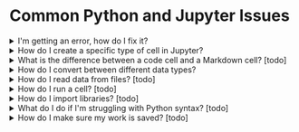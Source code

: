 # Common Python and Jupyter Issues

<details>
<summary>I'm getting an error, how do I fix it?</summary>
<ul>
    <li>If code in one cell depends on code in another cell, you might have forgotten to run another cell first</li>
    <li>Make sure your code is properly indented</li>
    <li>Learn about fixing specific types of errors <a href="https://betterstack.com/community/guides/scaling-python/python-errors/">here</a></li>
</ul>
</details>

<details>
<summary>How do I create a specific type of cell in Jupyter?</summary>
<ul>
    <li>Use the plus button in your menu bar to create a new cell<img src="images/jupyter_cell_type1.png"></li>
    <li>Use the dropdown menu to select the type of your new cell<img src="images/jupyter_cell_type2.png"></li>
    <li>Your notebook will then reflect the new cell type<img src="images/jupyter_cell_type3.png"></li>
</ul>
</details>

<details>
<summary>What is the difference between a code cell and a Markdown cell? [todo]</summary>
<ul>
    <li>coming soon</li>
</ul>
</details>

<details>
<summary>How do I convert between different data types?</summary>
<ul>
    <li>Use Python's type casting, described in <a href="https://www.w3schools.com/python/python_casting.asp">this W3Schools resource</a></li>
</ul>
</details>

<details>
<summary>How do I read data from files? [todo]</summary>
<ul>
    <li>coming soon</li>
</ul>
</details>

<details>
<summary>How do I run a cell? [todo]</summary>
<ul>
    <li>coming soon</li>
</ul>
</details>

<details>
<summary>How do I import libraries? [todo]</summary>
<ul>
    <li>coming soon</li>
</ul>
</details>

<details>
<summary>What do I do if I'm struggling with Python syntax? [todo]</summary>
<ul>
    <li>coming soon</li>
</ul>
</details>

<details>
<summary>How do I make sure my work is saved? [todo]</summary>
<ul>
    <li>coming soon</li>
</ul>
</details>
